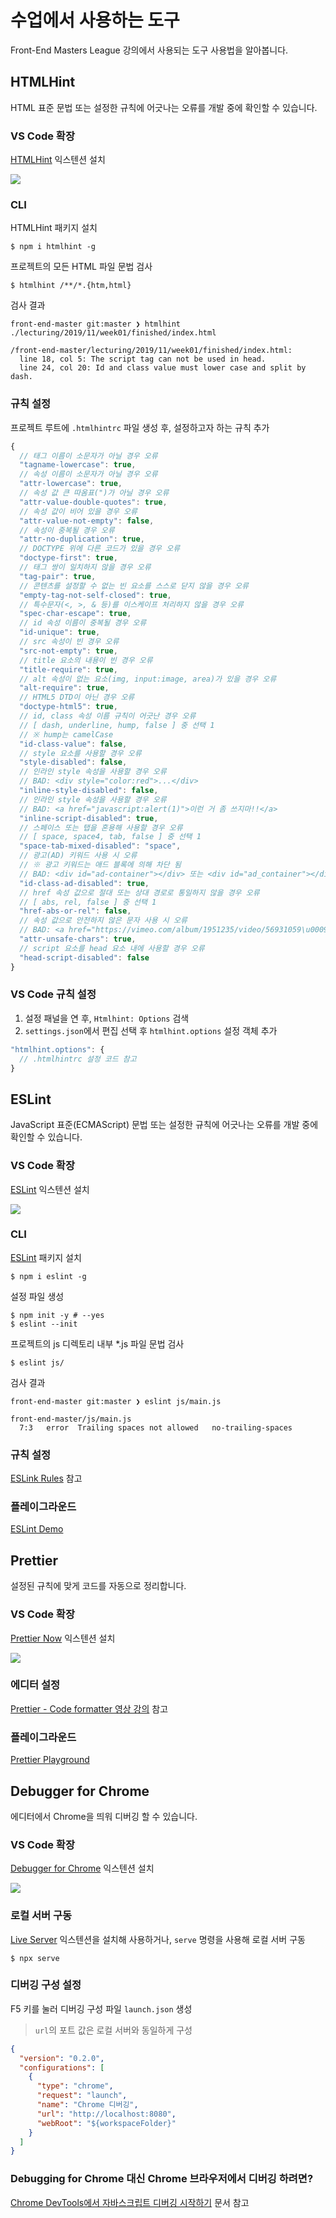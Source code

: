 # 수업에서 사용하는 도구

Front-End Masters League 강의에서 사용되는 도구 사용법을 알아봅니다.

## HTMLHint

HTML 표준 문법 또는 설정한 규칙에 어긋나는 오류를 개발 중에 확인할 수 있습니다.

### VS Code 확장

[HTMLHint](https://marketplace.visualstudio.com/items?itemName=mkaufman.HTMLHint) 익스텐션 설치

![](https://raw.githubusercontent.com/Microsoft/vscode-htmlhint/master/htmlhint/images/hero.png)

### CLI

HTMLHint 패키지 설치

```console
$ npm i htmlhint -g
```

프로젝트의 모든 HTML 파일 문법 검사

```console
$ htmlhint /**/*.{htm,html}
```

검사 결과

```console
front-end-master git:master ❯ htmlhint ./lecturing/2019/11/week01/finished/index.html

/front-end-master/lecturing/2019/11/week01/finished/index.html:
  line 18, col 5: The script tag can not be used in head.
  line 24, col 20: Id and class value must lower case and split by dash.
```

### 규칙 설정

프로젝트 루트에 `.htmlhintrc` 파일 생성 후, 설정하고자 하는 규칙 추가

```js
{
  // 태그 이름이 소문자가 아닐 경우 오류
  "tagname-lowercase": true,
  // 속성 이름이 소문자가 아닐 경우 오류
  "attr-lowercase": true,
  // 속성 값 큰 따옴표(")가 아닐 경우 오류
  "attr-value-double-quotes": true,
  // 속성 값이 비어 있을 경우 오류
  "attr-value-not-empty": false,
  // 속성이 중복될 경우 오류
  "attr-no-duplication": true,
  // DOCTYPE 위에 다른 코드가 있을 경우 오류
  "doctype-first": true,
  // 태그 쌍이 일치하지 않을 경우 오류
  "tag-pair": true,
  // 콘텐츠를 설정할 수 없는 빈 요소를 스스로 닫지 않을 경우 오류
  "empty-tag-not-self-closed": true,
  // 특수문자(<, >, & 등)를 이스케이프 처리하지 않을 경우 오류
  "spec-char-escape": true,
  // id 속성 이름이 중복될 경우 오류
  "id-unique": true,
  // src 속성이 빈 경우 오류
  "src-not-empty": true,
  // title 요소의 내용이 빈 경우 오류
  "title-require": true,
  // alt 속성이 없는 요소(img, input:image, area)가 있을 경우 오류
  "alt-require": true,
  // HTML5 DTD이 아닌 경우 오류
  "doctype-html5": true,
  // id, class 속성 이름 규칙이 어긋난 경우 오류
  // [ dash, underline, hump, false ] 중 선택 1 
  // ※ hump는 camelCase
  "id-class-value": false,
  // style 요소를 사용할 경우 오류
  "style-disabled": false,
  // 인라인 style 속성을 사용할 경우 오류
  // BAD: <div style="color:red">...</div>
  "inline-style-disabled": false,
  // 인라인 style 속성을 사용할 경우 오류
  // BAD: <a href="javascript:alert(1)">이런 거 좀 쓰지마!!</a>
  "inline-script-disabled": true,
  // 스페이스 또는 탭을 혼용해 사용할 경우 오류
  // [ space, space4, tab, false ] 중 선택 1 
  "space-tab-mixed-disabled": "space",
  // 광고(AD) 키워드 사용 시 오류
  // ※ 광고 키워드는 애드 블록에 의해 차단 됨
  // BAD: <div id="ad-container"></div> 또는 <div id="ad_container"></div>
  "id-class-ad-disabled": true,
  // href 속성 값으로 절대 또는 상대 경로로 통일하지 않을 경우 오류
  // [ abs, rel, false ] 중 선택 1 
  "href-abs-or-rel": false,
  // 속성 값으로 안전하지 않은 문자 사용 시 오류
  // BAD: <a href="https://vimeo.com/album/1951235/video/56931059‎\u0009‎">...</a>
  "attr-unsafe-chars": true,
  // script 요소를 head 요소 내에 사용할 경우 오류
  "head-script-disabled": false
}
```

### VS Code 규칙 설정

1. 설정 패널을 연 후, `Htmlhint: Options` 검색
1. `settings.json`에서 편집 선택 후 `htmlhint.options` 설정 객체 추가


```js
"htmlhint.options": {
  // .htmlhintrc 설정 코드 참고
}
```



## ESLint

JavaScript 표준(ECMAScript) 문법 또는 설정한 규칙에 어긋나는 오류를 개발 중에 확인할 수 있습니다.

### VS Code 확장

[ESLint](https://marketplace.visualstudio.com/items?itemName=dbaeumer.vscode-eslint) 익스텐션 설치

![](http://seanamarasinghe.com/wp-content/uploads/2016/04/eslint-1050x360.jpg)

### CLI

[ESLint](https://eslint.org/) 패키지 설치

```console
$ npm i eslint -g
```

설정 파일 생성

```console
$ npm init -y # --yes
$ eslint --init
```

프로젝트의 js 디렉토리 내부 *.js 파일 문법 검사

```console
$ eslint js/
```

검사 결과

```console
front-end-master git:master ❯ eslint js/main.js

front-end-master/js/main.js
  7:3   error  Trailing spaces not allowed   no-trailing-spaces
```

### 규칙 설정

[ESLink Rules](https://eslint.org/docs/rules/#possible-errors) 참고


### 플레이그라운드

[ESLint Demo](http://bit.ly/2Wugkfc)


## Prettier

설정된 규칙에 맞게 코드를 자동으로 정리합니다.

### VS Code 확장

[Prettier Now](https://marketplace.visualstudio.com/items?itemName=remimarsal.prettier-now) 익스텐션 설치

![](https://satoyan419.com/wp/wp-content/uploads/2018/04/2018-04-13_prettier-600x315.png)

### 에디터 설정

[Prettier - Code formatter 영상 강의](https://yamoo9.github.io/react-master/lecture/r-setting-up.html#prettier-code-formatter) 참고

### 플레이그라운드

[Prettier Playground](https://prettier.io/playground/)


## Debugger for Chrome

에디터에서 Chrome을 띄워 디버깅 할 수 있습니다.

### VS Code 확장

[Debugger for Chrome](https://marketplace.visualstudio.com/items?itemName=msjsdiag.debugger-for-chrome) 익스텐션 설치

![](https://raygun.com/blog/images/debug-chrome/debug-chrome.png)

### 로컬 서버 구동

[Live Server](https://marketplace.visualstudio.com/items?itemName=ritwickdey.LiveServer) 익스텐션을 설치해 사용하거나, `serve` 명령을 사용해 로컬 서버 구동

```console
$ npx serve
```

### 디버깅 구성 설정

F5 키를 눌러 디버깅 구성 파일 `launch.json` 생성

> `url`의 포트 값은 로컬 서버와 동일하게 구성

```json
{
  "version": "0.2.0",
  "configurations": [
    {
      "type": "chrome",
      "request": "launch",
      "name": "Chrome 디버깅",
      "url": "http://localhost:8080",
      "webRoot": "${workspaceFolder}"
    }
  ]
}
```

### Debugging for Chrome 대신 Chrome 브라우저에서 디버깅 하려면? 

[Chrome DevTools에서 자바스크립트 디버깅 시작하기](https://developers.google.com/web/tools/chrome-devtools/javascript/?hl=ko) 문서 참고
